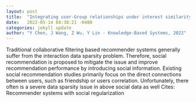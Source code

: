 ```yaml
---
layout: post
title:  "Integrating user-Group relationships under interest similarity constraints for social recommendation"
date:   2022-05-14 04:38:21 -0400
categories: jekyll update
author: "Y Chen, J Wang, Z Wu, Y Lin - Knowledge-Based Systems, 2022"
---
```

Traditional collaborative filtering based recommender systems generally suffer from the interaction data sparsity problem. Therefore, social recommendation is proposed to mitigate the issue and improve recommendation performance by introducing social information. Existing social recommendation studies primarily focus on the direct connections between users, such as friendship or users  correlation. Unfortunately, there often is a severe data sparsity issue in above social data as well Cites: Recommender systems with social regularization